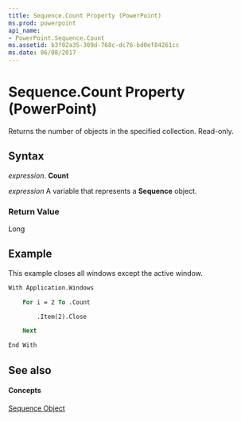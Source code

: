 ```yaml
---
title: Sequence.Count Property (PowerPoint)
ms.prod: powerpoint
api_name:
- PowerPoint.Sequence.Count
ms.assetid: b3f02a35-309d-768c-dc76-bd0ef84261cc
ms.date: 06/08/2017
---
```



# Sequence.Count Property (PowerPoint)

Returns the number of objects in the specified collection. Read-only.


## Syntax

 _expression_. **Count**

 _expression_ A variable that represents a **Sequence** object.


### Return Value

Long


## Example

This example closes all windows except the active window.


```vb
With Application.Windows

    For i = 2 To .Count

        .Item(2).Close

    Next

End With
```


## See also


#### Concepts


[Sequence Object](PowerPoint.Sequence.md)


